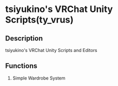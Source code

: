 # tsiyukino's VRChat Unity Scripts(ty_vrus)

## Description

tsiyukino's VRChat Unity Scripts and Editors

## Functions

1. Simple Wardrobe System
